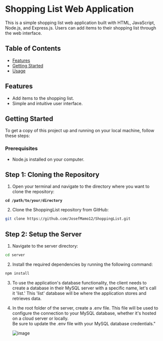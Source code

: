 # Shopping List Web Application

This is a simple shopping list web application built with HTML, JavaScript, Node.js, and Express.js. Users can add items to their shopping list through the web interface.

## Table of Contents

- [Features](#features)
- [Getting Started](#getting-started)
- [Usage](#usage)

## Features

- Add items to the shopping list.
- Simple and intuitive user interface.

## Getting Started

To get a copy of this project up and running on your local machine, follow these steps:

### Prerequisites

- Node.js installed on your computer.

## Step 1: Cloning the Repository
1. Open your terminal and navigate to the directory where you want to clone the repository:

  **`cd /path/to/your/directory`**

2. Clone the ShoppingList repository from GitHub:

```bash
git clone https://github.com/JosefMamo12/ShoppingList.git
```

## Step 2: Setup the Server

1. Navigate to the server directory:

``` bash
cd server
```

2. Install the required dependencies by running the following command:

``` bash
npm install
```

3. To use the application's database functionality, the client needs to create a database in their MySQL server with a specific name, let's call it 'list.' This 'list' database will be where the application stores and retrieves data.  

4. In the root folder of the server, create a .env file. This file will be used to configure the connection to your MySQL database, whether it's hosted on a cloud server or locally. <br/> Be sure to update the .env file with your MySQL database credentials."

   ![image](https://github.com/JosefMamo12/ShoppingList/assets/73185009/bd9861e2-269d-4ee5-a165-e3d4655f0fe4)


   
